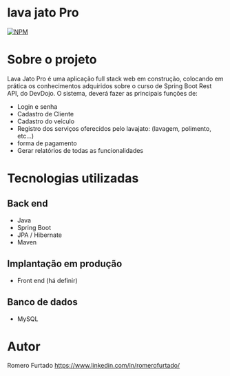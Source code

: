 # lava jato Pro
[![NPM](https://img.shields.io/npm/l/react)](https://github.com/romerohenrique/lavajato/blob/master/LICENSE) 

# Sobre o projeto
Lava Jato Pro é uma aplicação full stack web em construção, colocando em prática os conhecimentos adquiridos sobre o curso de Spring Boot Rest API, do DevDojo. O sistema, deverá fazer as principais funções de:

- Login e senha
- Cadastro de Cliente
- Cadastro do veículo
- Registro dos serviços oferecidos pelo lavajato: (lavagem, polimento, etc...)
- forma de pagamento
- Gerar relatórios de todas as funcionalidades

# Tecnologias utilizadas
## Back end
- Java
- Spring Boot
- JPA / Hibernate
- Maven
## Implantação em produção
- Front end (há definir)
## Banco de dados
- MySQL

# Autor

Romero Furtado
https://www.linkedin.com/in/romerofurtado/

